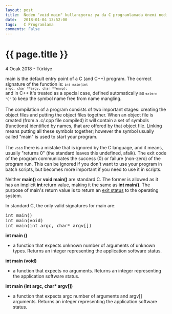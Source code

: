 ```yaml
---
layout: post
title:  Neden "void main" kullanıyoruz ya da C programlamada önemi nedir?
date:   2018-01-04 13:52:00
tags:   C Programlama
comments: False
---
```


{{ page.title }}
================

<p class="meta">4 Ocak 2018 - Türkiye</p>

<span class="ui_qtext_rendered_qtext">main is the default entry point of a C (and C++) program. The correct signature of the function is: <code class="prettyprint inline"><code class="language-cpp">int main(int argc, char **argv, char **envp);</code></code><br />and in C++ it&#039;s treated as a special case, defined automatically as <code class="prettyprint inline"><code class="language-cpp">extern &quot;C&quot;</code></code> to keep the symbol name free from name mangling.<br /><br />The compilation of a program consists of two important stages: creating the object files and putting the object files together. When an object file is created (from a .c/.cpp file compiled) it will contain a set of symbols (functions) identified by names, that are offered by that object file. Linking means putting all these symbols together; however the symbol usually called &quot;main&quot; is used to start your program.<br /><br />The <code class="prettyprint inline"><code class="language-cpp">void</code></code> there is a mistake that is ignored by the C language, and it means, usually &quot;returns 0&quot; (the standard leaves this undefined, afaik). The exit code of the program communicates the success (0) or failure (non-zero) of the program run. This can be ignored if you don&#039;t want to use your program in batch scripts, but becomes more important if you need to use it in scripts.</span>


<p class="ui_qtext_para">Neither<b> main()</b> or <b>void main()</b> are standard C. The former is allowed as it has an implicit <b>int </b>return value, making it the same as<b> int main()</b>. The purpose of main&#039;s return value is to return an <span class="qlink_container"><a href="http://en.wikipedia.org/wiki/Exit_status" rel="noopener nofollow" target="_blank" onclick="return Q.openUrl(this, 65849570);" class="external_link" data-qt-tooltip="wikipedia.org">exit status</a></span> to the operating system.</p><p class="ui_qtext_para">In standard C, the only valid signatures for main are:</p><pre class="prettyprint linenums">int main()
int main(void)
int main(int argc, char* argv[])
</pre><p class="ui_qtext_para"><b>int main ()</b></p><ul><li>a function that expects unknown number of arguments of unknown types. Returns an integer representing the application software status.</li></ul><p class="ui_qtext_para"><b>int main (void)</b></p><ul><li>a function that expects no arguments. Returns an integer representing the application software status.</li></ul><p class="ui_qtext_para"><b>int main (int argc, char* argv[])</b></p><ul><li>a function that expects argc number of arguments and argv[] arguments. Returns an integer representing the application software status.</li></ul></span></div></div>

